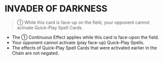 
# INVADER OF DARKNESS  
> ① While this card is face-up on the field, your opponent cannot activate Quick-Play Spell Cards.

*   The ① Continuous Effect applies while this card is face-upon the field.
*   Your opponent cannot activate (play face-up) Quick-Play Spells.
*   The effects of Quick-Play Spell Cards that were activated earlier in the Chain are not negated.

  